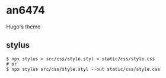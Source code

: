 # an6474

Hugo's theme

## stylus

```
$ npx stylus < src/css/style.styl > static/css/style.css
# or
$ npx stylus src/css/style.styl --out static/css/style.css
```
